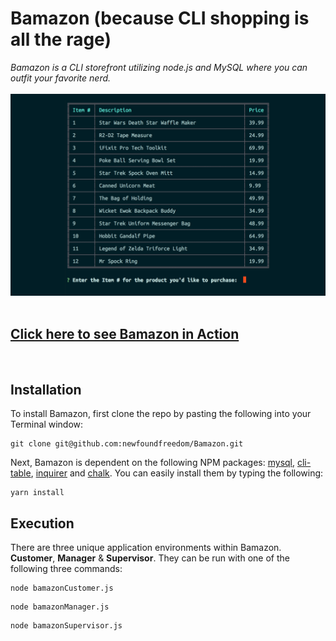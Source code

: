 # Bamazon (because CLI shopping is all the rage)

*Bamazon is a CLI storefront utilizing node.js and MySQL where you can outfit your favorite nerd.*
<br>
<br>
![](BamazonActionShot.png)
<br>
<br>
## [Click here to see Bamazon in Action](https://www.youtube.com/watch?v=das5DuKwzsM)
<br>

## Installation
To install Bamazon, first clone the repo by pasting the following into your Terminal window:
```
git clone git@github.com:newfoundfreedom/Bamazon.git
```
  
Next, Bamazon is dependent on the following NPM packages: [mysql](https://www.npmjs.com/package/mysql), [cli-table](https://www.npmjs.com/package/cli-table), [inquirer](https://www.npmjs.com/package/inquirer) and [chalk](https://www.npmjs.com/package/chalk). You can easily install them by typing the following: 
```
yarn install
```

## Execution
 There are three unique application environments within Bamazon. **Customer**, **Manager** & **Supervisor**. 
 They can be run with one of the following three commands:
 ```
 node bamazonCustomer.js
 ```
 ```
 node bamazonManager.js
 ```
 ```
 node bamazonSupervisor.js
 ```
  
  <br>
  


